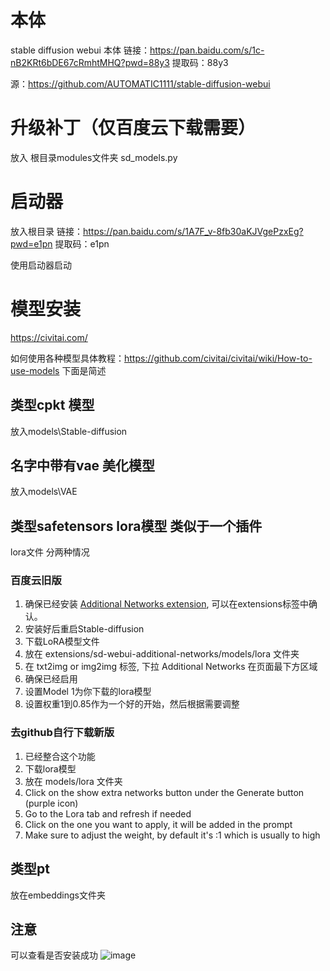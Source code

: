 # 本体
stable diffusion webui 本体 
 链接：https://pan.baidu.com/s/1c-nB2KRt6bDE67cRmhtMHQ?pwd=88y3 
提取码：88y3  

源：https://github.com/AUTOMATIC1111/stable-diffusion-webui

# 升级补丁（仅百度云下载需要）
放入 根目录modules文件夹
sd_models.py

# 启动器
放入根目录
链接：https://pan.baidu.com/s/1A7F_v-8fb30aKJVgePzxEg?pwd=e1pn 
提取码：e1pn

使用启动器启动

# 模型安装
https://civitai.com/

如何使用各种模型具体教程：https://github.com/civitai/civitai/wiki/How-to-use-models
下面是简述
## 类型cpkt  模型

放入models\Stable-diffusion
## 名字中带有vae 美化模型
放入models\VAE

## 类型safetensors lora模型 类似于一个插件
lora文件
分两种情况
### 百度云旧版
1. 确保已经安装 [Additional Networks extension](https://github.com/kohya-ss/sd-webui-additional-networks), 可以在extensions标签中确认。
2. 安装好后重启Stable-diffusion
3. 下载LoRA模型文件
4. 放在 extensions/sd-webui-additional-networks/models/lora 文件夹
5. 在 txt2img or img2img 标签, 下拉  Additional Networks 在页面最下方区域
6. 确保已经启用
7. 设置Model 1为你下载的lora模型
8. 设置权重1到0.85作为一个好的开始，然后根据需要调整

### 去github自行下载新版
1. 已经整合这个功能
2. 下载lora模型
3. 放在 models/lora 文件夹
4. Click on the show extra networks button under the Generate button (purple icon)
5. Go to the Lora tab and refresh if needed
6. Click on the one you want to apply, it will be added in the prompt
7. Make sure to adjust the weight, by default it's :1 which is usually to high

## 类型pt
放在embeddings文件夹

## 注意
可以查看是否安装成功
![image](https://user-images.githubusercontent.com/28559480/220238178-1abf455e-3449-490a-9982-fc45be6e8a77.png)

